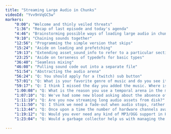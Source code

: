 ```yaml
---
title: "Streaming Large Audio in Chunks"
videoId: "Yvv9nVqGC5w"
markers:
    "0:00": "Welcome and thinly veiled threats"
    "1:36": "Recap of last episode and today's agenda"
    "4:46": "Brainstorming possible ways of loading large audio in chunks"
    "9:10": "Chaining sounds together"
    "12:56": "Programming the simple version that skips"
    "15:24": "Aside on loading and prefetching"
    "19:13": "Extending asset_sound_info to refer to a particular section of a file"
    "23:25": "Aside on terseness of typedefs for basic types"
    "36:40": "Seamless mixing"
    "46:08": "Pulling sound code out into a separate file"
    "51:54": "Abstracting the audio arena"
    "56:24": "Q: You should apply for a (twitch) sub button"
    "57:01": "Q: What is your favorite genre of music and do you see it influencing the atmosphere of the final game?"
    "59:17": "Q: I think I missed the day you added the music. Where is the track from? Will it be in the final game?"
    "1:00:08": "Q: What is the reason you use a temporal arena in the mixer instead of a normal arena?"
    "1:07:10": "Q: We've had some new blood asking about the absence of Java. Could you please help clean the chat by doing another Java rant?"
    "1:11:19": "Q: Are you now streaming long audio assets from disk?"
    "1:11:50": "Q: I think we need a fade-out when audio stops, rather than a dead stop, to avoid a loud click"
    "1:13:44": "Q: Once upon a time the number of hardware channels available on a soundcard was important. Do most games these days don't care because doing things in software is fast enough?"
    "1:19:12": "Q: Would you ever need any kind of MP3/OGG support in Handmade Hero or is WAV OK for music here?"
    "1:23:04": "Q: Would a garbage collector help us with managing the sound buffer and chunks?"

---
```


